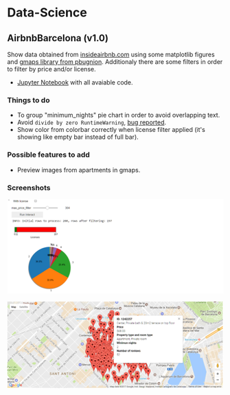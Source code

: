 # Data-Science

## AirbnbBarcelona (v1.0)
Show data obtained from [insideairbnb.com](http://insideairbnb.com) using some matplotlib figures and [gmaps library from pbugnion](https://github.com/pbugnion/gmaps). Additionaly there are some filters in order to filter by price and/or license.

- [Jupyter Notebook](AirbnbBarcelona/jupyter/Airbnb_Maps.ipynb) with all avaiable code.

### Things to do
- To group "minimum_nights" pie chart in order to avoid overlapping text.
- Avoid ```divide by zero RuntimeWarning```, [bug reported](https://github.com/matplotlib/matplotlib/issues/8534).
- Show color from colorbar correctly when license filter applied (it's showing like empty bar instead of full bar).

### Possible features to add
- Preview images from apartments in gmaps.

### Screenshots
![airbnbBarcelona Gmaps](AirbnbBarcelona/img/airbnbBarcelona_Matplotlib.png)

![airbnbBarcelona Matplotlib](AirbnbBarcelona/img/airbnbBarcelona_maps.png)

